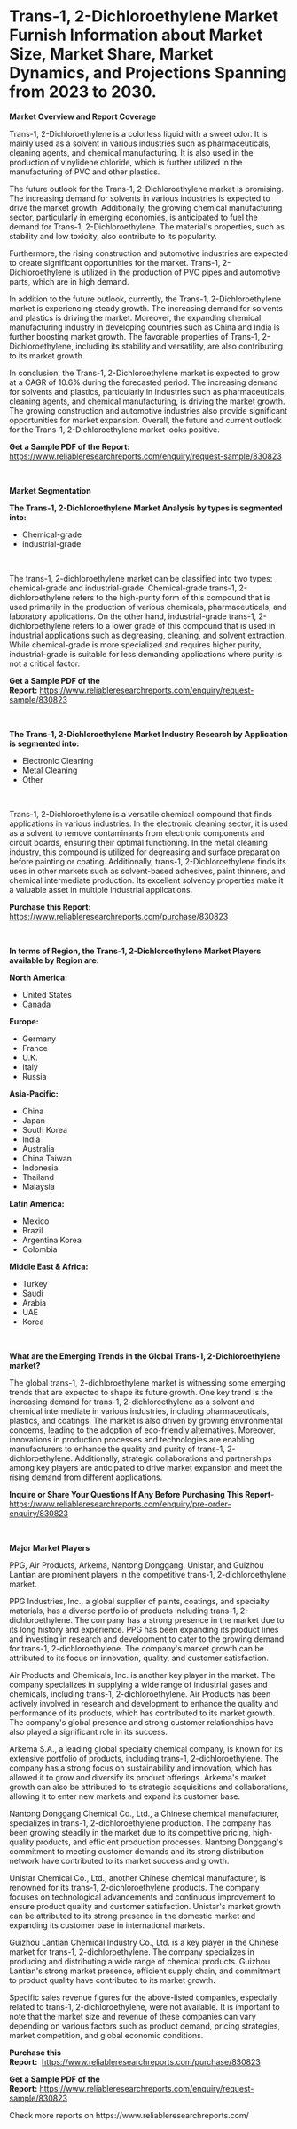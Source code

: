 <p><h1>Trans-1, 2-Dichloroethylene Market Furnish Information about Market Size, Market Share, Market Dynamics, and Projections Spanning from 2023 to 2030.</h1></p><p><strong>Market Overview and Report Coverage</strong></p>
<p><p>Trans-1, 2-Dichloroethylene is a colorless liquid with a sweet odor. It is mainly used as a solvent in various industries such as pharmaceuticals, cleaning agents, and chemical manufacturing. It is also used in the production of vinylidene chloride, which is further utilized in the manufacturing of PVC and other plastics.</p><p>The future outlook for the Trans-1, 2-Dichloroethylene market is promising. The increasing demand for solvents in various industries is expected to drive the market growth. Additionally, the growing chemical manufacturing sector, particularly in emerging economies, is anticipated to fuel the demand for Trans-1, 2-Dichloroethylene. The material's properties, such as stability and low toxicity, also contribute to its popularity.</p><p>Furthermore, the rising construction and automotive industries are expected to create significant opportunities for the market. Trans-1, 2-Dichloroethylene is utilized in the production of PVC pipes and automotive parts, which are in high demand.</p><p>In addition to the future outlook, currently, the Trans-1, 2-Dichloroethylene market is experiencing steady growth. The increasing demand for solvents and plastics is driving the market. Moreover, the expanding chemical manufacturing industry in developing countries such as China and India is further boosting market growth. The favorable properties of Trans-1, 2-Dichloroethylene, including its stability and versatility, are also contributing to its market growth.</p><p>In conclusion, the Trans-1, 2-Dichloroethylene market is expected to grow at a CAGR of 10.6% during the forecasted period. The increasing demand for solvents and plastics, particularly in industries such as pharmaceuticals, cleaning agents, and chemical manufacturing, is driving the market growth. The growing construction and automotive industries also provide significant opportunities for market expansion. Overall, the future and current outlook for the Trans-1, 2-Dichloroethylene market looks positive.</p></p>
<p><strong>Get a Sample PDF of the Report:</strong> <a href="https://www.reliableresearchreports.com/enquiry/request-sample/830823">https://www.reliableresearchreports.com/enquiry/request-sample/830823</a></p>
<p>&nbsp;</p>
<p><strong>Market Segmentation</strong></p>
<p><strong>The Trans-1, 2-Dichloroethylene Market Analysis by types is segmented into:</strong></p>
<p><ul><li>Chemical-grade</li><li>industrial-grade</li></ul></p>
<p>&nbsp;</p>
<p><p>The trans-1, 2-dichloroethylene market can be classified into two types: chemical-grade and industrial-grade. Chemical-grade trans-1, 2-dichloroethylene refers to the high-purity form of this compound that is used primarily in the production of various chemicals, pharmaceuticals, and laboratory applications. On the other hand, industrial-grade trans-1, 2-dichloroethylene refers to a lower grade of this compound that is used in industrial applications such as degreasing, cleaning, and solvent extraction. While chemical-grade is more specialized and requires higher purity, industrial-grade is suitable for less demanding applications where purity is not a critical factor.</p></p>
<p><strong>Get a Sample PDF of the Report:</strong>&nbsp;<a href="https://www.reliableresearchreports.com/enquiry/request-sample/830823">https://www.reliableresearchreports.com/enquiry/request-sample/830823</a></p>
<p>&nbsp;</p>
<p><strong>The Trans-1, 2-Dichloroethylene Market Industry Research by Application is segmented into:</strong></p>
<p><ul><li>Electronic Cleaning</li><li>Metal Cleaning</li><li>Other</li></ul></p>
<p>&nbsp;</p>
<p><p>Trans-1, 2-Dichloroethylene is a versatile chemical compound that finds applications in various industries. In the electronic cleaning sector, it is used as a solvent to remove contaminants from electronic components and circuit boards, ensuring their optimal functioning. In the metal cleaning industry, this compound is utilized for degreasing and surface preparation before painting or coating. Additionally, trans-1, 2-Dichloroethylene finds its uses in other markets such as solvent-based adhesives, paint thinners, and chemical intermediate production. Its excellent solvency properties make it a valuable asset in multiple industrial applications.</p></p>
<p><strong>Purchase this Report:</strong>&nbsp; <a href="https://www.reliableresearchreports.com/purchase/830823">https://www.reliableresearchreports.com/purchase/830823</a></p>
<p>&nbsp;</p>
<p><strong>In terms of Region, the Trans-1, 2-Dichloroethylene Market Players available by Region are:</strong></p>
<p>
    <p> <strong> North America: </strong>
        <ul>
            <li>United States</li>
            <li>Canada</li>
        </ul>
        </p> 
    <p> <strong> Europe: </strong>
        <ul>
            <li>Germany</li>
            <li>France</li>
            <li>U.K.</li>
            <li>Italy</li>
            <li>Russia</li>
        </ul>
        </p> 
    <p> <strong> Asia-Pacific: </strong>
        <ul>
            <li>China</li>
            <li>Japan</li>
            <li>South Korea</li>
            <li>India</li>
            <li>Australia</li>
            <li>China Taiwan</li>
            <li>Indonesia</li>
            <li>Thailand</li>
            <li>Malaysia</li>
        </ul>
        </p> 
    <p> <strong> Latin America: </strong>
        <ul>
            <li>Mexico</li>
            <li>Brazil</li>
            <li>Argentina Korea</li>
            <li>Colombia</li>
        </ul>
        </p> 
    <p> <strong> Middle East & Africa: </strong>
        <ul>
            <li>Turkey</li>
            <li>Saudi</li>
            <li>Arabia</li>
            <li>UAE</li>
            <li>Korea</li>
        </ul>
    </p>
    </p>
<p>&nbsp;</p>
<p><strong>What are the Emerging Trends in the Global Trans-1, 2-Dichloroethylene market?</strong></p>
<p><p>The global trans-1, 2-dichloroethylene market is witnessing some emerging trends that are expected to shape its future growth. One key trend is the increasing demand for trans-1, 2-dichloroethylene as a solvent and chemical intermediate in various industries, including pharmaceuticals, plastics, and coatings. The market is also driven by growing environmental concerns, leading to the adoption of eco-friendly alternatives. Moreover, innovations in production processes and technologies are enabling manufacturers to enhance the quality and purity of trans-1, 2-dichloroethylene. Additionally, strategic collaborations and partnerships among key players are anticipated to drive market expansion and meet the rising demand from different applications.</p></p>
<p><strong>Inquire or Share Your Questions If Any Before Purchasing This Report</strong>- <a href="https://www.reliableresearchreports.com/enquiry/pre-order-enquiry/830823">https://www.reliableresearchreports.com/enquiry/pre-order-enquiry/830823</a></p>
<p>&nbsp;</p>
<p><strong>Major Market Players</strong></p>
<p><p>PPG, Air Products, Arkema, Nantong Donggang, Unistar, and Guizhou Lantian are prominent players in the competitive trans-1, 2-dichloroethylene market.</p><p>PPG Industries, Inc., a global supplier of paints, coatings, and specialty materials, has a diverse portfolio of products including trans-1, 2-dichloroethylene. The company has a strong presence in the market due to its long history and experience. PPG has been expanding its product lines and investing in research and development to cater to the growing demand for trans-1, 2-dichloroethylene. The company's market growth can be attributed to its focus on innovation, quality, and customer satisfaction.</p><p>Air Products and Chemicals, Inc. is another key player in the market. The company specializes in supplying a wide range of industrial gases and chemicals, including trans-1, 2-dichloroethylene. Air Products has been actively involved in research and development to enhance the quality and performance of its products, which has contributed to its market growth. The company's global presence and strong customer relationships have also played a significant role in its success.</p><p>Arkema S.A., a leading global specialty chemical company, is known for its extensive portfolio of products, including trans-1, 2-dichloroethylene. The company has a strong focus on sustainability and innovation, which has allowed it to grow and diversify its product offerings. Arkema's market growth can also be attributed to its strategic acquisitions and collaborations, allowing it to enter new markets and expand its customer base.</p><p>Nantong Donggang Chemical Co., Ltd., a Chinese chemical manufacturer, specializes in trans-1, 2-dichloroethylene production. The company has been growing steadily in the market due to its competitive pricing, high-quality products, and efficient production processes. Nantong Donggang's commitment to meeting customer demands and its strong distribution network have contributed to its market success and growth.</p><p>Unistar Chemical Co., Ltd., another Chinese chemical manufacturer, is renowned for its trans-1, 2-dichloroethylene products. The company focuses on technological advancements and continuous improvement to ensure product quality and customer satisfaction. Unistar's market growth can be attributed to its strong presence in the domestic market and expanding its customer base in international markets.</p><p>Guizhou Lantian Chemical Industry Co., Ltd. is a key player in the Chinese market for trans-1, 2-dichloroethylene. The company specializes in producing and distributing a wide range of chemical products. Guizhou Lantian's strong market presence, efficient supply chain, and commitment to product quality have contributed to its market growth.</p><p>Specific sales revenue figures for the above-listed companies, especially related to trans-1, 2-dichloroethylene, were not available. It is important to note that the market size and revenue of these companies can vary depending on various factors such as product demand, pricing strategies, market competition, and global economic conditions.</p></p>
<p><strong>Purchase this Report:</strong>&nbsp;&nbsp;<a href="https://www.reliableresearchreports.com/purchase/830823">https://www.reliableresearchreports.com/purchase/830823</a></p>
<p></p>
<p><strong>Get a Sample PDF of the Report:</strong>&nbsp;<a href="https://www.reliableresearchreports.com/enquiry/request-sample/830823">https://www.reliableresearchreports.com/enquiry/request-sample/830823</a></p>
<p>Check more reports on https://www.reliableresearchreports.com/</p>